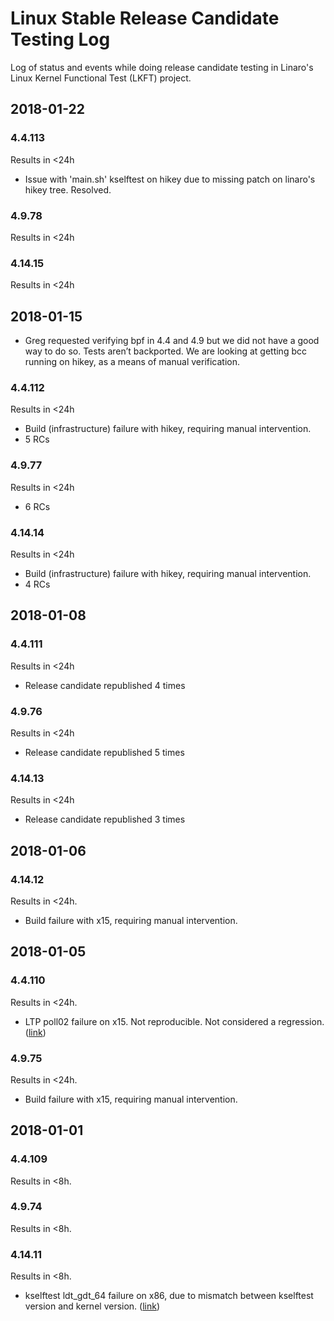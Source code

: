 # Linux Stable Release Candidate Testing Log

Log of status and events while doing release candidate testing in Linaro's
Linux Kernel Functional Test (LKFT) project.

## 2018-01-22
### 4.4.113
Results in <24h
- Issue with 'main.sh' kselftest on hikey due to missing patch on linaro's
  hikey tree. Resolved.
### 4.9.78
Results in <24h
### 4.14.15
Results in <24h

## 2018-01-15
- Greg requested verifying bpf in 4.4 and 4.9 but we did not have a good way to
  do so. Tests aren’t backported. We are looking at getting bcc running on
  hikey, as a means of manual verification.
### 4.4.112
Results in <24h
- Build (infrastructure) failure with hikey, requiring manual intervention.
- 5 RCs
### 4.9.77
Results in <24h
- 6 RCs
### 4.14.14
Results in <24h
- Build (infrastructure) failure with hikey, requiring manual intervention.
- 4 RCs

## 2018-01-08
### 4.4.111
Results in <24h
- Release candidate republished 4 times
### 4.9.76
Results in <24h
- Release candidate republished 5 times
### 4.14.13
Results in <24h
- Release candidate republished 3 times

## 2018-01-06
### 4.14.12
Results in <24h.
- Build failure with x15, requiring manual intervention.

## 2018-01-05
### 4.4.110
Results in <24h.
- LTP poll02 failure on x15. Not reproducible. Not considered a regression.
  ([link](https://bugs.linaro.org/show_bug.cgi?id=3566))
### 4.9.75
Results in <24h.
- Build failure with x15, requiring manual intervention.

## 2018-01-01
### 4.4.109
Results in <8h.
### 4.9.74
Results in <8h.
### 4.14.11
Results in <8h.
- kselftest ldt_gdt_64 failure on x86, due to mismatch between kselftest
  version and kernel version.
  ([link](https://bugs.linaro.org/show_bug.cgi?id=3564))

